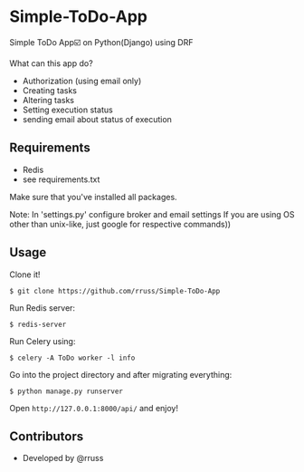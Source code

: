 # Simple-ToDo-App
Simple ToDo App☑️  on Python(Django) using DRF

What can this app do?
- Authorization (using email only)
- Creating tasks
- Altering tasks
- Setting execution status
- sending email about status of execution

## Requirements

- Redis
- see requirements.txt

Make sure that you've installed all packages.

Note:
In 'settings.py' configure broker and email settings
If you are using OS other than unix-like, just google for respective commands))

## Usage

Clone it!

```
$ git clone https://github.com/rruss/Simple-ToDo-App
```


Run Redis server:



```
$ redis-server
```


Run Celery using:

```
$ celery -A ToDo worker -l info
```

Go into the project directory and after migrating everything:

```
$ python manage.py runserver
```

Open `http://127.0.0.1:8000/api/` and enjoy!


## Contributors

- Developed by @rruss
